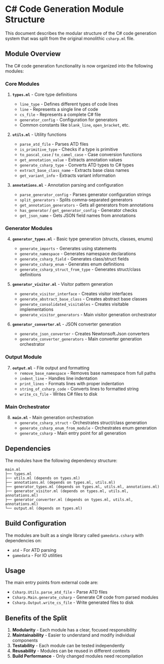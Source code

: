 # C# Code Generation Module Structure

This document describes the modular structure of the C# code generation system that was split from the original monolithic `csharp.ml` file.

## Module Overview

The C# code generation functionality is now organized into the following modules:

### Core Modules

1. **`types.ml`** - Core type definitions
   - `line_type` - Defines different types of code lines
   - `line` - Represents a single line of code
   - `cs_file` - Represents a complete C# file
   - `generator_config` - Configuration for generators
   - Common constants like `blank_line`, `open_bracket`, etc.

2. **`utils.ml`** - Utility functions
   - `parse_atd_file` - Parses ATD files
   - `is_primitive_type` - Checks if a type is primitive
   - `to_pascal_case` / `to_camel_case` - Case conversion functions
   - `get_annotation_value` - Extracts annotation values
   - `generate_csharp_type` - Converts ATD types to C# types
   - `extract_base_class_name` - Extracts base class names
   - `get_variant_info` - Extracts variant information

3. **`annotations.ml`** - Annotation parsing and configuration
   - `parse_generator_config` - Parses generator configuration strings
   - `split_generators` - Splits comma-separated generators
   - `get_annotation_generators` - Gets all generators from annotations
   - `has_generator` / `get_generator_config` - Generator checks
   - `get_json_name` - Gets JSON field names from annotations

### Generator Modules

4. **`generator_types.ml`** - Basic type generation (structs, classes, enums)
   - `generate_imports` - Generates using statements
   - `generate_namespace` - Generates namespace declarations
   - `generate_csharp_field` - Generates class/struct fields
   - `generate_csharp_enum` - Generates enum definitions
   - `generate_csharp_struct_from_type` - Generates struct/class definitions

5. **`generator_visitor.ml`** - Visitor pattern generation
   - `generate_visitor_interface` - Creates visitor interfaces
   - `generate_abstract_base_class` - Creates abstract base classes
   - `generate_consolidated_visitables` - Creates visitable implementations
   - `generate_visitor_generators` - Main visitor generation orchestrator

6. **`generator_converter.ml`** - JSON converter generation
   - `generate_json_converter` - Creates Newtonsoft.Json converters
   - `generate_converter_generators` - Main converter generation orchestrator

### Output Module

7. **`output.ml`** - File output and formatting
   - `remove_base_namespace` - Removes base namespace from full paths
   - `indent_line` - Handles line indentation
   - `print_lines` - Formats lines with proper indentation
   - `string_of_csharp_code` - Converts lines to formatted string
   - `write_cs_file` - Writes C# files to disk

### Main Orchestrator

8. **`main.ml`** - Main generation orchestration
   - `generate_csharp_struct` - Orchestrates struct/class generation
   - `generate_csharp_enum_from_module` - Orchestrates enum generation  
   - `generate_csharp` - Main entry point for all generation

## Dependencies

The modules have the following dependency structure:

```
main.ml
├── types.ml
├── utils.ml (depends on types.ml)
├── annotations.ml (depends on types.ml, utils.ml)
├── generator_types.ml (depends on types.ml, utils.ml, annotations.ml)
├── generator_visitor.ml (depends on types.ml, utils.ml, annotations.ml)
├── generator_converter.ml (depends on types.ml, utils.ml, annotations.ml)
└── output.ml (depends on types.ml)
```

## Build Configuration

The modules are built as a single library called `gamedata.csharp` with dependencies on:
- `atd` - For ATD parsing
- `gamedata` - For IO utilities

## Usage

The main entry points from external code are:
- `Csharp.Utils.parse_atd_file` - Parse ATD files
- `Csharp.Main.generate_csharp` - Generate C# code from parsed modules
- `Csharp.Output.write_cs_file` - Write generated files to disk

## Benefits of the Split

1. **Modularity** - Each module has a clear, focused responsibility
2. **Maintainability** - Easier to understand and modify individual components
3. **Testability** - Each module can be tested independently
4. **Reusability** - Modules can be reused in different contexts
5. **Build Performance** - Only changed modules need recompilation
